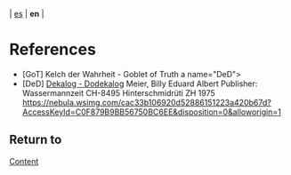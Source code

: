 | [es](../español/referencias.md) | **en** |

#  References

- [GoT] Kelch der Wahrheit - Goblet of Truth
a name="DeD"></a>
- [DeD] [Dekalog - Dodekalog](https://shop.figu.org/b%C3%BCcher/dekalog-dodekalog?language=en)
  Meier, Billy Eduard Albert
  Publisher: Wassermannzeit
  CH-8495 Hinterschmidrüti ZH
  1975
  https://nebula.wsimg.com/cac33b106920d52886151223a420b67d?AccessKeyId=C0F879B9BB56750BC6EE&disposition=0&alloworigin=1


## Return to

[Content](./content.md)
